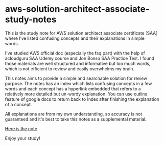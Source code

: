 # aws-solution-architect-associate-study-notes

This is the study note for AWS solution architect associate certificate [SAA] where I've listed confusing concepts and their explanations in simple words. 

I've studied AWS official doc (especially the faq part) with the help of acloudguru SAA Udemy course and Jon Bonso SAA Practice Test. I found those materials are well structured and informative but too much words, which is not efficient to review and easily overwhelms my brain. 

This notes aims to provide a simple and searchable solution for review purpose. The notes has an index which lists confusing concepts in a few words and each concept has a hyperlink embedded that refers to a relatively more detailed but un-wordy explanation. You can use outline feature of google docs to return back to Index after finishing the explanation of a concept.

All explanations are from my own understanding, so accuracy is not guaranteed and it's best to take this notes as a supplemental material.

[Here is the note](https://docs.google.com/document/d/1XupYUtNscTAzJzOKt68zQW405JAKxAA_KOrD7sXayek/edit?usp=sharing)

Enjoy your study!
